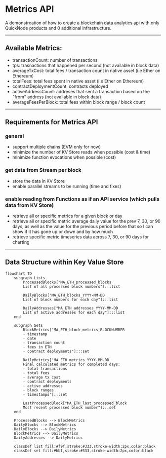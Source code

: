 # Metrics API

A demonstreation of how to create a blockchain data analytics api with only QuickNode products and 0 additional infrastructure.

---

## Available Metrics:

- transactionCount: number of transactions
- tps: trasnactions that happened per second (not available in block data)
- averageTxCost: total fees / transaction count in native asset (i.e Ether on Ethereum)
- totalFees: total fees spent in native asset (i.e Ether on Ethereum)
- contractDeploymentCount: contracts deployed
- activeAddressCount: addreses that sent a transaction based on the "from" address (not available in block data)
- averageFeesPerBlock: total fees within block range / block count

---

## Requirements for Metrics API

### general

- support multiple chains (EVM only for now)
- minimize the number of KV Store reads when possible (cost & time)
- minimize function evocations when possible (cost)

### get data from Stream per block

- store the data in KV Store
- enable parallel streams to be running (time and fixes)

### enable reading from Functions as if an API service (which pulls data from KV Store)

- retrieve all or specific metrics for a given block or day
- retrieve all or specific metric average daily value for the prev 7, 30, or 90 days, as well as the value for the previous period before that so I can show if it has gone up or down and by how much
- retrieve specific metric timeseries data across 7, 30, or 90 days for charting

---

## Data Structure within Key Value Store

```mermaid
flowchart TD
    subgraph Lists
        ProcessedBlocks["MA_ETH_processed_blocks
        List of all processed block numbers"]:::list

        DailyBlocks["MA_ETH_blocks_YYYY-MM-DD
        List of block numbers for each day"]:::list

        DailyAddresses["MA_ETH_addresses_YYYY-MM-DD
        List of active addresses for each day"]:::list
    end

    subgraph Sets
        BlockMetrics["MA_ETH_block_metrics_BLOCKNUMBER
        - timestamp
        - date
        - transaction count
        - fees in ETH
        - contract deployments"]:::set

        DailyMetrics["MA_ETH_metrics_YYYY-MM-DD
        Final calculated metrics for completed days:
        - total transactions
        - total fees
        - average tx cost
        - contract deployments
        - active addresses
        - block ranges
        - timestamps"]:::set

        LastProcessedBlock["MA_ETH_last_processed_block
        Most recent processed block number"]:::set
    end

    ProcessedBlocks --> BlockMetrics
    DailyBlocks --> BlockMetrics
    DailyBlocks --> DailyMetrics
    BlockMetrics --> DailyMetrics
    DailyAddresses --> DailyMetrics

    classDef list fill:#f9f,stroke:#333,stroke-width:2px,color:black
    classDef set fill:#bbf,stroke:#333,stroke-width:2px,color:black
```
